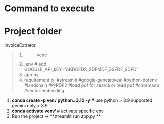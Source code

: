 # Command to execute

# Project folder
InvoiceExtrator
>  1. >venv
>  2. .env # add GOOGLE_API_KEY="AKDDFDS_SDFMDF_DSFDF_SDFD"
>  3. app.py
>  4. requirement.txt
        #streamlit
>       #google-generativeai
>       #python-dotenv
>       #landchain
>       #PyPDF2 #load pdf for search or read pdf
>       #chormadb #vector embedding

1. **conda create -p venv python=3.10 -y** # use python > 3.9 supported gemini only > 3.9
2. **conda activate venv/** # activate specific env
3. Run the project ->  **streamlit run app.py
**
